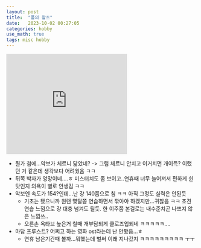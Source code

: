 ```yaml
---
layout: post
title:  "폴의 왈츠"
date:   2023-10-02 00:27:05 
categories: hobby
use_math: true
tags: misc hobby
---
```



<iframe allowfullscreen="allowfullscreen" class="b-hbp-video b-uploaded" frameborder="0" height="266" id="BLOGGER-video-d72b15b1d0d7bfa9-8411" mozallowfullscreen="mozallowfullscreen" src="https://www.blogger.com/video.g?token=AD6v5dwYgzMj-pCcVY3cOozpl4jGWtGhIgIMxr6WwlIiYWwPRumlvRdyyGfGaDvRbLLcTWKslVz5byKmG7e8W4o42aUBrRGct5AOplgIleo3KswldR8BpnpMkvSR3d5ALw7d9LtIdIo" webkitallowfullscreen="webkitallowfullscreen" width="320"></iframe>

- 뭔가 첨에...악보가 체르니 닮았네? -> 그럼 체르니 안치고 이거치면 개이득? 이랬던 거 같은데 생각보다 어려웠음 ㅋㅋ
- 뒤쪽 박자가 엉망이네....ㅎ 미스터치도 좀 보이고..연휴때 너무 늘어져서 편하게 쉰 탓인지 의욕이 별로 안생김 ㅋㅋ
- 악보엔 속도가 154?인데...난 걍 140쯤으로 침 ㅋㅋ 아직 그정도 실력은 안된듯
  - 기초는 됐으니까 원랜 몇달쯤 연습하면서 깎아야 하겠지만...귀찮음 ㅋㅋ 초견 연습 느낌으로 걍 대충 넘겨도 될듯. 한 이주쯤 본걸로는 내수준치곤 나쁘지 않은 느낌쓰..
  - 오른손 옥타브 높은거 칠때 개부담되게 클로즈업되네 ㅋㅋㅋㅋㅋ....
- 마담 프루스트? 어쩌고 하는 영화 ost라는데 난 안봤음...ㅎ
  - 연휴 남은기간때 볼까...뭐했는데 벌써 이래 지나갔지 ㅋㅋㅋㅋㅋㅋㅋㅋㅋ ㅜㅜ